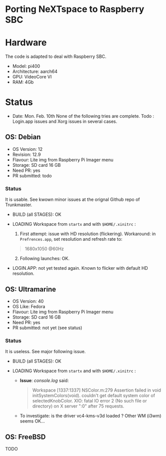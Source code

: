 # Porting NeXTspace to Raspberry SBC

# Hardware

The code is adapted to deal with Raspberry SBC.

- Model: pi400
- Architecture: aarch64
- GPU: VideoCore VI
- RAM: 4Gb

# Status

- Date: Mon. Feb. 10th
None of the following tries are complete.
Todo : Login.app issues and Xorg issues in several cases.

## OS: Debian

- OS Version: 12
- Revision: 12.9
- Flavour: Lite img from Raspberry Pi Imager menu
- Storage: SD card 16 GB
- Need PR: yes
- PR submitted: todo

### Status

It is usable. See kwown minor issues at the orignal Github repo of Trunkmaster.

- BUILD (all STAGES): OK

- LOADING Workspace from `startx` and with `$HOME/.xinitrc` :
  1) First attempt: issue with HD resolution (flickering). Workaround: in `Prefrences.app`, set resolution and refresh rate to:
   > 1680x1050 @60Hz
  2) Following launches: OK.

- LOGIN.APP: not yet tested again. Known to flicker with default HD resolution.

## OS: Ultramarine

- OS Version: 40
- OS Like: Fedora
- Flavour: Lite img from Raspberry Pi Imager menu
- Storage: SD card 16 GB
- Need PR: yes
- PR submitted: not yet (see status)

### Status

It is useless. See major following issue.

- BUILD (all STAGES): OK 

- LOADING Workspace from `startx` and with `$HOME/.xinitrc` :
  - **Issue**: _console.log_ said:
    > Workspace [1337:1337] NSColor.m:279 Assertion failed in void initSystemColors(void). couldn't get default system color of selectedKnobColor.
    > XIO: fatal IO error 2 (No such file or directory) on X server ":0" after 75 requests.

  - To investigate: is the driver vc4-kms-v3d loaded ? Other WM (i3wm) seems OK... 

## OS: FreeBSD

TODO
